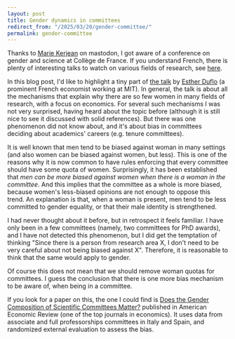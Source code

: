 ```yaml
---
layout: post
title: Gender dynamics in committees
redirect_from: "/2025/03/20/gender-committee/"
permalink: gender-committee
---
```


Thanks to
[Marie Kerjean](https://lipn.univ-paris13.fr/~kerjean/) 
on mastodon, I got aware of a conference on gender and science at 
Collège de France. If you understand French, there is plenty of interesting
talks to watch on various fields of research, see 
[here](https://www.college-de-france.fr/fr/agenda/grand-evenement/genre-et-sciences).

In this blog post, I'd like to highlight a tiny part of
 [the talk](https://www.college-de-france.fr/fr/agenda/grand-evenement/genre-et-sciences/la-discrimination-contre-les-femmes-scientifiques-une-histoire-recente-inachevee) 
 by [Esther Duflo](https://en.wikipedia.org/wiki/Esther_Duflo)
(a prominent French economist working at MIT). In general, the talk is about 
all the mechanisms that explain why there are so few women in many fields 
of research, with a focus on economics. For several such mechanisms I was 
not very surprised, having heard about the topic before (although it is still 
nice to see it discussed with solid references). But there was one phenomenon
did not know about, and it's about bias in committees deciding about 
academics' careers (e.g. tenure committees). 

It is well known that men tend to be biased against woman in many settings 
(and also women can be biased against women, but less). 
This is one of the reasons why it is now common to have rules 
enforcing that every committee should have some quota of women. 
Surprisingly, it has been established that *men can be more biased against women 
when there is a woman in the committee*. And this implies that the committee
as a whole is more biased, because women's less-biased opinions are not 
enough to oppose this trend.
An explanation is that, when a woman is present, men tend to be less 
committed to gender equality, or that their male identity is strengthened.

I had never thought about it before, but in retrospect it feels familiar. 
I have only been in a few committees (namely, two committees for PhD awards), 
and I have not detected this phenomenon, but I did get the temptation of
thinking 
"Since there is a person from research area X, I don't need to be very 
careful about not being biased against X". Therefore, it is reasonable to 
think that the same would apply to gender. 

Of course this does not mean that we should remove woman quotas for 
committees. I guess the conclusion that there is one more bias mechanism to 
be aware of, when being in a committee.

If you look for a paper on this, the one I could find is
[Does the Gender Composition of Scientific Committees Matter?](https://docs.iza.org/dp9199.pdf)
published in American Economic Review (one of the top journals in economics). 
It uses data from associate and full professorships committees in Italy and 
Spain, and randomized external evaluation to assess the bias.




